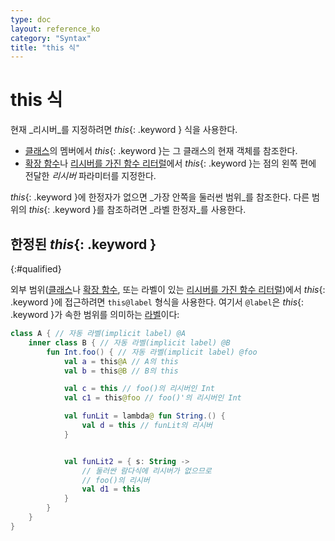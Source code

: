 ```yaml
---
type: doc
layout: reference_ko
category: "Syntax"
title: "this 식"
---
```


# this 식

현재 _리시버_를 지정하려면 *this*{: .keyword } 식을 사용한다.

* [클래스](classes.html#inheritance)의 멤버에서 *this*{: .keyword }는 그 클래스의 현재 객체를 참조한다.
* [확장 함수](extensions.html)나 [리시버를 가진 함수 리터럴](lambdas.html#function-literals-with-receiver)에서
  *this*{: .keyword }는 점의 왼쪽 편에 전달한 _리시버_ 파라미터를 지정한다.

*this*{: .keyword }에 한정자가 없으면 _가장 안쪽을 둘러썬 범위_를 참조한다.
다른 범위의 *this*{: .keyword }를 참조하려면 _라벨 한정자_를 사용한다.

## 한정된 *this*{: .keyword }
{:#qualified}

외부 범위([클래스](classes.html)나 [확장 함수](extensions.html), 또는 
라벨이 있는 [리시버를 가진 함수 리터럴](lambdas.html#function-literals-with-receiver))에서 *this*{: .keyword }에 접근하려면
`this@label` 형식을 사용한다. 여기서 `@label`은 *this*{: .keyword }가 속한 범위를 의미하는 [라벨](returns.html)이다:

``` kotlin
class A { // 자동 라벨(implicit label) @A
    inner class B { // 자동 라벨(implicit label) @B
        fun Int.foo() { // 자동 라벨(implicit label) @foo
            val a = this@A // A의 this
            val b = this@B // B의 this

            val c = this // foo()의 리시버인 Int
            val c1 = this@foo // foo()'의 리시버인 Int

            val funLit = lambda@ fun String.() {
                val d = this // funLit의 리시버
            }


            val funLit2 = { s: String ->
                // 둘러싼 람다식에 리시버가 없으므로 
                // foo()의 리시버
                val d1 = this
            }
        }
    }
}
```
